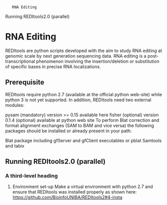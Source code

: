        RNA Editing
Running REDItools2.0 (parallel)
# RNA Editing
REDItools are python scripts developed with the aim to study RNA editing at genomic scale by next generation sequencing data. RNA editing is a post-transcriptional phenomenon involving the insertion/deletion or substitution of specific bases in precise RNA localizations.
## Prerequisite
REDItools require python 2.7 (available at the official python web-site) while python 3 is not yet supported. In addition, REDItools need two external modules:

pysam (mandatory) version >= 0.15 available here
fisher (optional) version 0.1.4 (optional) available at python web site
To perform Blat correction and format alignment exchanges (SAM to BAM and vice versa) the following packages should be installed or already present in your path:

Blat package including gfServer and gfClient executables or pblat
Samtools and tabix
## Running REDItools2.0 (parallel)
### A third-level heading

1. Environment set-up
Make a virtual environment with python 2.7 and ensure that REDItools was installed properly as shown here: https://github.com/BioinfoUNIBA/REDItools2#4-insta
